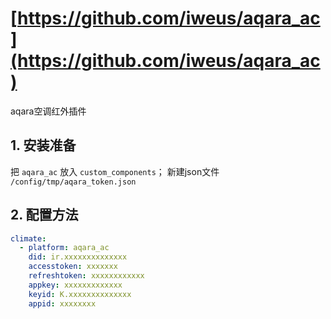 # [https://github.com/iweus/aqara_ac](https://github.com/iweus/aqara_ac)
aqara空调红外插件
## 1. 安装准备
把 `aqara_ac` 放入 `custom_components`；
新建json文件 `/config/tmp/aqara_token.json`

## 2. 配置方法

```yaml
climate:
  - platform: aqara_ac
    did: ir.xxxxxxxxxxxxxx
    accesstoken: xxxxxxx
    refreshtoken: xxxxxxxxxxxx
    appkey: xxxxxxxxxxxxx
    keyid: K.xxxxxxxxxxxxxx
    appid: xxxxxxxx
```